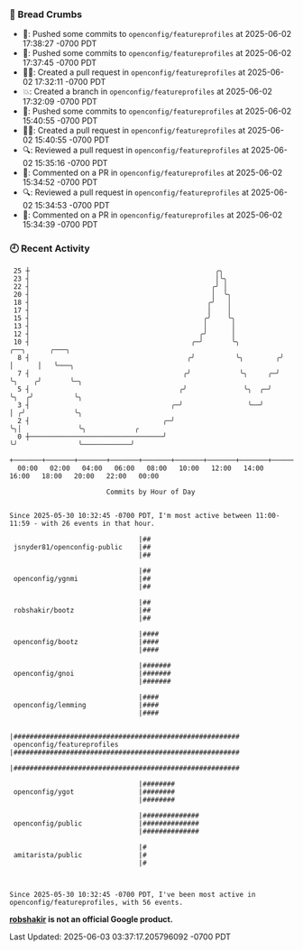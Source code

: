 ### 🍞 Bread Crumbs

 * 🚢: Pushed some commits to `openconfig/featureprofiles` at 2025-06-02 17:38:27 -0700 PDT
 * 🚢: Pushed some commits to `openconfig/featureprofiles` at 2025-06-02 17:37:45 -0700 PDT
 * ✍🏼: Created a pull request in `openconfig/featureprofiles` at 2025-06-02 17:32:11 -0700 PDT
 * 💥: Created a branch in `openconfig/featureprofiles` at 2025-06-02 17:32:09 -0700 PDT
 * 🚢: Pushed some commits to `openconfig/featureprofiles` at 2025-06-02 15:40:55 -0700 PDT
 * ✍🏼: Created a pull request in `openconfig/featureprofiles` at 2025-06-02 15:40:55 -0700 PDT
 * 🔍: Reviewed a pull request in  `openconfig/featureprofiles` at 2025-06-02 15:35:16 -0700 PDT
 * 💬: Commented on a PR in  `openconfig/featureprofiles` at 2025-06-02 15:34:52 -0700 PDT
 * 🔍: Reviewed a pull request in  `openconfig/featureprofiles` at 2025-06-02 15:34:53 -0700 PDT
 * 💬: Commented on a PR in  `openconfig/featureprofiles` at 2025-06-02 15:34:39 -0700 PDT

### 🕘 Recent Activity
```
 25 ┼                                              ╭╮
 23 ┤                                              │╰╮
 22 ┤                                             ╭╯ │
 20 ┤                                             │  ╰╮
 18 ┤                                            ╭╯   │
 17 ┤                                            │    │
 15 ┤                                           ╭╯    ╰╮
 13 ┤                                           │      │
 12 ┤                                          ╭╯      │
 10 ┤                                        ╭─╯       ╰╮          ╭──╮      ╭───╮
  8 ┤                                       ╭╯          ╰╮        ╭╯  │      │   ╰───╮
  7 ┤                                      ╭╯            ╰╮     ╭─╯   ╰╮    ╭╯       ╰─╮
  5 ┤                                     ╭╯              ╰╮  ╭─╯      ╰╮  ╭╯          ╰╮
  3 ┤                                   ╭─╯                ╰──╯         │ ╭╯            ╰╮
  2 ┤                                 ╭─╯                               ╰╮│              ╰╮            ╭
  0 ┼─────────────────────────────────╯                                  ╰╯               ╰────────────╯
    +───────+───────+───────+───────+───────+───────+───────+───────+───────+───────+───────+───────+────
  00:00   02:00   04:00   06:00   08:00   10:00   12:00   14:00   16:00   18:00   20:00   22:00   00:00   

						Commits by Hour of Day


Since 2025-05-30 10:32:45 -0700 PDT, I'm most active between 11:00-11:59 - with 26 events in that hour.

```



```
                                |##
 jsnyder81/openconfig-public    |##
                                |##

                                |##
 openconfig/ygnmi               |##
                                |##

                                |##
 robshakir/bootz                |##
                                |##

                                |####
 openconfig/bootz               |####
                                |####

                                |#######
 openconfig/gnoi                |#######
                                |#######

                                |####
 openconfig/lemming             |####
                                |####

                                |########################################################
 openconfig/featureprofiles     |########################################################
                                |########################################################

                                |########
 openconfig/ygot                |########
                                |########

                                |##############
 openconfig/public              |##############
                                |##############

                                |#
 amitarista/public              |#
                                |#



Since 2025-05-30 10:32:45 -0700 PDT, I've been most active in openconfig/featureprofiles, with 56 events.

```
**[robshakir](mailto:robjs@google.com) is not an official Google product.**  


Last Updated: 2025-06-03 03:37:17.205796092 -0700 PDT
